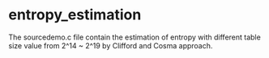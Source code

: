 # entropy_estimation

The sourcedemo.c file contain the estimation of entropy with different table size value from 2^14 ~ 2^19 by Clifford and Cosma approach.

